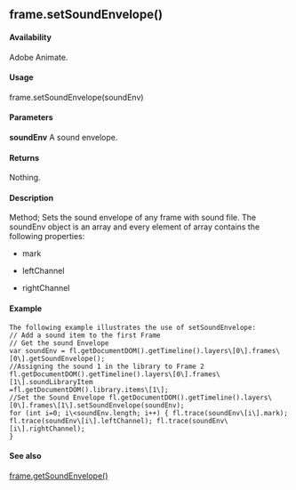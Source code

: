 ## frame.setSoundEnvelope()

#### Availability

Adobe Animate.

#### Usage

frame.setSoundEnvelope(soundEnv)

#### Parameters

**soundEnv** A sound envelope.

#### Returns

Nothing.

#### Description

Method; Sets the sound envelope of any frame with sound file. The soundEnv object is an array and every element of array contains the following properties:

-   mark

-   leftChannel

-   rightChannel

#### Example

```
The following example illustrates the use of setSoundEnvelope:
// Add a sound item to the first Frame
// Get the sound Envelope
var soundEnv = fl.getDocumentDOM().getTimeline().layers\[0\].frames\[0\].getSoundEnvelope();
//Assigning the sound 1 in the library to Frame 2 fl.getDocumentDOM().getTimeline().layers\[0\].frames\[1\].soundLibraryItem
=fl.getDocumentDOM().library.items\[1\];
//Set the Sound Envelope fl.getDocumentDOM().getTimeline().layers\[0\].frames\[1\].setSoundEnvelope(soundEnv);
for (int i=0; i\<soundEnv.length; i++) { fl.trace(soundEnv\[i\].mark);
fl.trace(soundEnv\[i\].leftChannel); fl.trace(soundEnv\[i\].rightChannel);
}

```
#### See also

[frame.getSoundEnvelope()](#_bookmark607)
